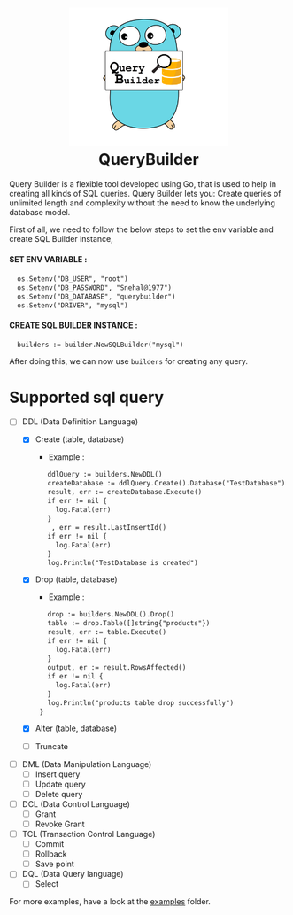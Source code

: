 <h1 align="center">
  <a href="https://github.com/Snehal1112/QueryBuilder"><img src="./querybuilder.png" alt="QueryBuilder" height="250px"></a>
  <br>
  QueryBuilder
  <br>
</h1>

Query Builder is a flexible tool developed using Go, that is used to help in creating all kinds of SQL queries. Query Builder lets you: Create queries of unlimited length and complexity without the need to know the underlying database model.

First of all, we need to follow the below steps to set the env variable and create SQL Builder instance,

#### SET ENV VARIABLE : 

```
  os.Setenv("DB_USER", "root")
  os.Setenv("DB_PASSWORD", "Snehal@1977")
  os.Setenv("DB_DATABASE", "querybuilder")
  os.Setenv("DRIVER", "mysql")
```

#### CREATE SQL BUILDER INSTANCE :

```
  builders := builder.NewSQLBuilder("mysql")
```

After doing this, we can now use ```builders``` for creating any query.



# Supported sql query
  - [ ] DDL (Data Definition Language)
    - [X] Create (table, database)
    
      - Example :
       ```
          ddlQuery := builders.NewDDL()
          createDatabase := ddlQuery.Create().Database("TestDatabase")
          result, err := createDatabase.Execute()
          if err != nil {
            log.Fatal(err)
          }
          _, err = result.LastInsertId()
          if err != nil {
            log.Fatal(err)
          }
          log.Println("TestDatabase is created")
        ```
          
    - [X] Drop (table, database)
    
      - Example :
       ```
          drop := builders.NewDDL().Drop()
          table := drop.Table([]string{"products"})
          result, err := table.Execute()
          if err != nil {
            log.Fatal(err)
          }
          output, er := result.RowsAffected()
          if er != nil {
            log.Fatal(err)
          }
          log.Println("products table drop successfully")
        }
        ```
        
    - [X] Alter (table, database)
    - [ ] Truncate
  - [ ] DML (Data Manipulation Language)
    - [ ] Insert query 
    - [ ] Update query
    - [ ] Delete query
  - [ ] DCL (Data Control Language)
    - [ ] Grant
    - [ ] Revoke Grant
  - [ ] TCL (Transaction Control Language)
    - [ ] Commit
    - [ ] Rollback
    - [ ] Save point
  - [ ] DQL (Data Query language)
    - [ ] Select
    
 For more examples, have a look at the [examples](https://github.com/Snehal1112/QueryBuilder/tree/master/example) folder.